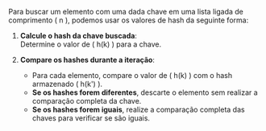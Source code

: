 Para buscar um elemento com uma dada chave em uma lista ligada de comprimento \( n \), podemos usar os valores de hash da seguinte forma:  

1. **Calcule o hash da chave buscada**:  
   Determine o valor de \( h(k) \) para a chave.  

2. **Compare os hashes durante a iteração**:  
   - Para cada elemento, compare o valor de \( h(k) \) com o hash armazenado \( h(k') \).  
   - **Se os hashes forem diferentes**, descarte o elemento sem realizar a comparação completa da chave.  
   - **Se os hashes forem iguais**, realize a comparação completa das chaves para verificar se são iguais.  

